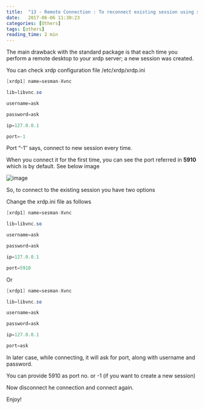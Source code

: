 ```yaml
---
title:  "13 - Remote Connection : To reconnect existing session using xrdp"
date:   2017-06-06 11:30:23
categories: [Others]
tags: [others]
reading_time: 2 min
---
```

The main drawback with the standard package is that each time you perform a remote desktop to your xrdp server; a new session was created.

You can check xrdp configuration file /etc/xrdp/xrdp.ini

```java
[xrdp1] name=sesman-Xvnc

lib=libvnc.so

username=ask

password=ask

ip=127.0.0.1

port=-1
```

Port “-1″ says, connect to new session every time.

When you connect it for the first time, you can see the port referred in **5910** which is by default. See below image

![image](http://78.media.tumblr.com/15b0dc077b81b07fe5ff13605a341b7a/tumblr_inline_oa72v65tsI1uq2h70_540.png)

So, to connect to the existing session you have two options

Change the xrdp.ini file as follows

```java
[xrdp1] name=sesman-Xvnc

lib=libvnc.so

username=ask

password=ask

ip=127.0.0.1

port=5910
```

Or

```java
[xrdp1] name=sesman-Xvnc

lib=libvnc.so

username=ask

password=ask

ip=127.0.0.1

port=ask
```

In later case, while connecting, it will ask for port, along with username and password.

You can provide 5910 as port no. or -1 (if you want to create a new session)

Now disconnect he connection and connect again.

Enjoy!
